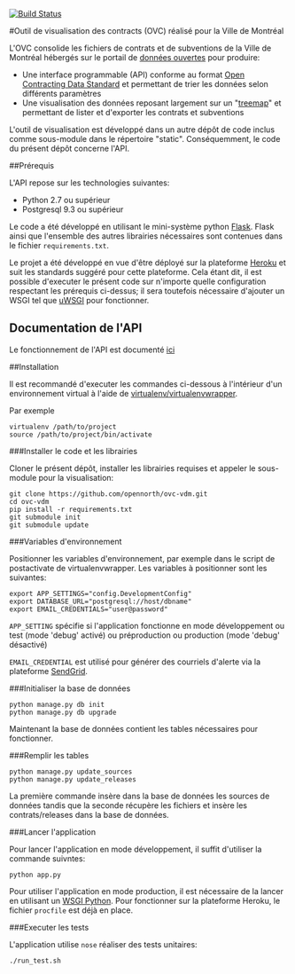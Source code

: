 [![Build Status](https://travis-ci.org/opennorth/ovc-vdm.svg?branch=master)](https://travis-ci.org/opennorth/ovc-vdm)

#Outil de visualisation des contracts (OVC) réalisé pour la Ville de Montréal

L'OVC consolide les fichiers de contrats et de subventions de la Ville de Montréal hébergés sur le portail de [données ouvertes](http://donnees.ville.montreal.qc.ca/) pour produire:

- Une interface programmable (API) conforme au format [Open Contracting Data Standard](http://standard.open-contracting.org/) et permettant de trier les données selon différents paramètres
- Une visualisation des données reposant largement sur un "[treemap](http://fr.wikipedia.org/wiki/Treemap)" et permettant de lister et d'exporter les contrats et subventions

L'outil de visualisation est développé dans un autre dépôt de code inclus comme sous-module dans le répertoire "static". Conséquemment, le code du présent dépôt concerne l'API.

##Prérequis

L'API repose sur les technologies suivantes:
- Python 2.7 ou supérieur
- Postgresql 9.3 ou supérieur

Le code a été développé en utilisant le mini-système python [Flask](http://flask.pocoo.org/). Flask ainsi que l'ensemble des autres librairies nécessaires sont contenues dans le fichier `requirements.txt`.

Le projet a été développé en vue d'être déployé sur la plateforme [Heroku](https://heroku.com) et suit les standards suggéré pour cette plateforme. Cela étant dit, il est possible d'executer le présent code sur n'importe quelle configuration respectant les prérequis ci-dessus; il sera toutefois nécessaire d'ajouter un WSGI tel que [uWSGI](http://flask.pocoo.org/docs/0.10/deploying/uwsgi/) pour fonctionner.

## Documentation de l'API

Le fonctionnement de l'API est documenté [ici](blob/master/doc/api.doc.fr.md) 

##Installation

Il est recommandé d'executer les commandes ci-dessous à l'intérieur d'un environnement virtual à l'aide de [virtualenv/virtualenvwrapper](http://docs.python-guide.org/en/latest/dev/virtualenvs/).

Par exemple 

```
virtualenv /path/to/project
source /path/to/project/bin/activate
```

###Installer le code et les librairies

Cloner le présent dépôt, installer les librairies requises et appeler le sous-module pour la visualisation:

```
git clone https://github.com/opennorth/ovc-vdm.git
cd ovc-vdm
pip install -r requirements.txt
git submodule init
git submodule update
```

###Variables d'environnement

Positionner les variables d'environnement, par exemple dans le script de postactivate de virtualenvwrapper.
Les variables à positionner sont les suivantes:

```
export APP_SETTINGS="config.DevelopmentConfig"
export DATABASE_URL="postgresql://host/dbname"
export EMAIL_CREDENTIALS="user@password"
```

`APP_SETTING` spécifie si l'application fonctionne en mode développement ou test (mode 'debug' activé) ou préproduction ou production (mode 'debug' désactivé)

`EMAIL_CREDENTIAL` est utilisé pour générer des courriels d'alerte via la plateforme [SendGrid](https://sendgrid.com).

###Initialiser la base de données

```
python manage.py db init
python manage.py db upgrade
```

Maintenant la base de données contient les tables nécessaires pour fonctionner.


###Remplir les tables

```
python manage.py update_sources
python manage.py update_releases
```

La première commande insère dans la base de données les sources de données tandis que la seconde récupère les fichiers et insère les contrats/releases dans la base de données.

###Lancer l'application

Pour lancer l'application en mode développement, il suffit d'utiliser la commande suivntes:

```
python app.py
```

Pour utiliser l'application en mode production, il est nécessaire de la lancer en utilisant un [WSGI Python](http://www.fullstackpython.com/wsgi-servers.html). Pour fonctionner sur la plateforme Heroku, le fichier `procfile` est déjà en place.


###Executer les tests

L'application utilise `nose` réaliser des tests unitaires:

```
./run_test.sh
```

